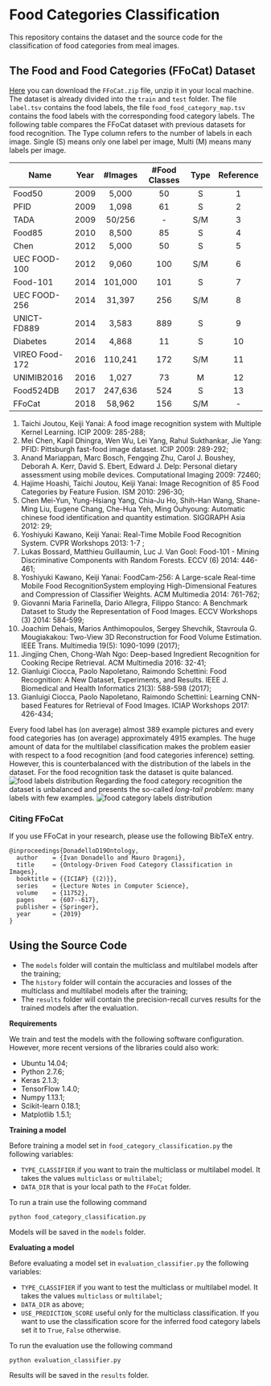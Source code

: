 # Food Categories Classification

This repository contains the dataset and the source code for the classification of food categories from meal images.

## The Food and Food Categories (FFoCat) Dataset

[Here](https://drive.google.com/drive/folders/1ZWuq5x9qPbzMBXPTPaKl3P9aSNLL3q0d?usp=sharing) you can download the `FFoCat.zip` file, unzip it in your local machine. The dataset is already divided into the `train` and `test` folder. The file `label.tsv` contains the food labels, the file `food_food_category_map.tsv` contains the food labels with the corresponding food category labels. The following table compares the FFoCat dataset with previous datasets for food recognition. The Type column refers to the number of labels in each image. Single (S) means only one label per image, Multi (M) means many labels per image.

| Name           | Year | #Images  | #Food Classes | Type |          Reference         |
|----------------|:----:|:--------:|:-------------:|:----:|:--------------------------:|
| Food50         | 2009 |   5,000  |       50      |   S  |    1    |
| PFID           | 2009 |   1,098  |       61      |   S  |      2     |
| TADA           | 2009 |  50/256  |       -       |  S/M | 3 |
| Food85         | 2010 |   8,500  |       85      |   S  |    4    |
| Chen           | 2012 |   5,000  |       50      |   S  |  5  |
| UEC FOOD-100   | 2012 |   9,060  |      100      |  S/M |  6 |
| Food-101       | 2014 |  101,000 |      101      |   S  |   7  |
| UEC FOOD-256   | 2014 |  31,397  |      256      |  S/M |   8   |
| UNICT-FD889    | 2014 |   3,583  |      889      |   S  |   9  |
| Diabetes       | 2014 |   4,868  |       11      |   S  |    10    |
| VIREO Food-172 | 2016 |  110,241 |      172      |  S/M |    11    |
| UNIMIB2016     | 2016 |   1,027  |       73      |   M  |     12    |
| Food524DB      | 2017 |  247,636 |      524      |   S  |   13  |
| FFoCat         | 2018 |  58,962  |      156      |  S/M |              -             |

1. Taichi Joutou, Keiji Yanai: A food image recognition system with Multiple Kernel Learning. ICIP 2009: 285-288;
2. Mei Chen, Kapil Dhingra, Wen Wu, Lei Yang, Rahul Sukthankar, Jie Yang: PFID: Pittsburgh fast-food image dataset. ICIP 2009: 289-292;
3. Anand Mariappan, Marc Bosch, Fengqing Zhu, Carol J. Boushey, Deborah A. Kerr, David S. Ebert, Edward J. Delp: Personal dietary assessment using mobile devices. Computational Imaging 2009: 72460;
4. Hajime Hoashi, Taichi Joutou, Keiji Yanai: Image Recognition of 85 Food Categories by Feature Fusion. ISM 2010: 296-30;
5. Chen Mei-Yun, Yung-Hsiang Yang, Chia-Ju Ho, Shih-Han Wang, Shane-Ming Liu, Eugene Chang, Che-Hua Yeh, Ming Ouhyoung: Automatic chinese food identification and quantity estimation. SIGGRAPH Asia 2012: 29;
6. Yoshiyuki Kawano, Keiji Yanai: Real-Time Mobile Food Recognition System. CVPR Workshops 2013: 1-7
;
7. Lukas Bossard, Matthieu Guillaumin, Luc J. Van Gool: Food-101 - Mining Discriminative Components with Random Forests. ECCV (6) 2014: 446-461;
8. Yoshiyuki Kawano, Keiji Yanai: FoodCam-256: A Large-scale Real-time Mobile Food RecognitionSystem employing High-Dimensional Features and Compression of Classifier Weights. ACM Multimedia 2014: 761-762;
9. Giovanni Maria Farinella, Dario Allegra, Filippo Stanco: A Benchmark Dataset to Study the Representation of Food Images. ECCV Workshops (3) 2014: 584-599;
10. Joachim Dehais, Marios Anthimopoulos, Sergey Shevchik, Stavroula G. Mougiakakou: Two-View 3D Reconstruction for Food Volume Estimation. IEEE Trans. Multimedia 19(5): 1090-1099 (2017);
11. Jingjing Chen, Chong-Wah Ngo: Deep-based Ingredient Recognition for Cooking Recipe Retrieval. ACM Multimedia 2016: 32-41;
12. Gianluigi Ciocca, Paolo Napoletano, Raimondo Schettini: Food Recognition: A New Dataset, Experiments, and Results. IEEE J. Biomedical and Health Informatics 21(3): 588-598 (2017);
13. Gianluigi Ciocca, Paolo Napoletano, Raimondo Schettini: Learning CNN-based Features for Retrieval of Food Images. ICIAP Workshops 2017: 426-434;

Every food label has (on average) almost 389 example pictures and every food categories has (on average) approximately 4915 examples. The huge amount of data for the multilabel classification makes the problem easier with respect to a food recognition (and food categories inference) setting. However, this is counterbalanced with the distribution of the labels in the dataset. For the food recognition task the dataset is quite balanced. ![food labels distribution](https://github.com/ivanDonadello/Food-Categories-Classification/blob/master/food_hist.png) Regarding the food category recognition the dataset is unbalanced and presents the so-called *long-tail problem*: many labels with few examples. ![food category labels distribution](https://github.com/ivanDonadello/Food-Categories-Classification/blob/master/food_cat_hist.png)

### Citing FFoCat

If you use FFoCat in your research, please use the following BibTeX entry.

```
@inproceedings{DonadelloD19Ontology,
  author    = {Ivan Donadello and Mauro Dragoni},
  title     = {Ontology-Driven Food Category Classification in Images},
  booktitle = {{ICIAP} {(2)}},
  series    = {Lecture Notes in Computer Science},
  volume    = {11752},
  pages     = {607--617},
  publisher = {Springer},
  year      = {2019}
}
```

## Using the Source Code

- The `models` folder will contain the multiclass and multilabel models after the training;
- The `history` folder will contain the accuracies and losses of the multiclass and multilabel models after the training;
- The `results` folder will contain the precision-recall curves results for the trained models after the evaluation.

**Requirements**

We train and test the models with the following software configuration. However, more recent versions of the libraries could also work:

- Ubuntu 14.04;
- Python 2.7.6;
- Keras 2.1.3;
- TensorFlow 1.4.0;
- Numpy 1.13.1;
- Scikit-learn 0.18.1;
- Matplotlib 1.5.1;

**Training a model**

Before training a model set in `food_category_classification.py` the following variables:

- `TYPE_CLASSIFIER` if you want to train the multiclass or multilabel model. It takes the values `multiclass` or `multilabel`;
- `DATA_DIR` that is your local path to the `FFoCat` folder.

To run a train use the following command
```
python food_category_classification.py
```
Models will be saved in the `models` folder.

**Evaluating a model**

Before evaluating a model set in `evaluation_classifier.py` the following variables:

- `TYPE_CLASSIFIER` if you want to test the multiclass or multilabel model. It takes the values `multiclass` or `multilabel`;
- `DATA_DIR` as above;
- `USE_PREDICTION_SCORE` useful only for the multiclass classification. If you want to use the classification score for the inferred food category labels set it to `True`, `False` otherwise.

To run the evaluation use the following command
```
python evaluation_classifier.py
```
Results will be saved in the `results` folder.
